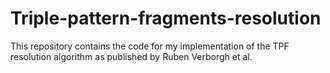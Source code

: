# Triple-pattern-fragments-resolution
This repository contains the code for my implementation of the TPF resolution algorithm as published by Ruben Verborgh et al.
